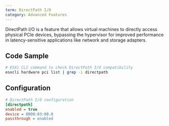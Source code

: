```yaml
---
term: DirectPath I/O
category: Advanced Features
---
```


DirectPath I/O is a feature that allows virtual machines to directly access physical PCIe devices, bypassing the hypervisor for improved performance in latency-sensitive applications like network and storage adapters.

## Code Sample

```bash
# ESXi CLI command to check DirectPath I/O compatibility
esxcli hardware pci list | grep -i directpath
```

## Configuration

```ini
# DirectPath I/O configuration
[directpath]
enabled = true
device = 0000:03:00.0
passthrough = enabled
```